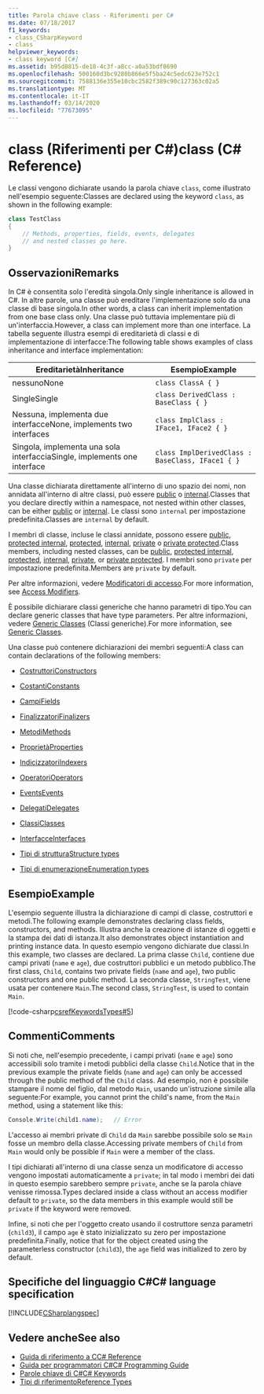 ```yaml
---
title: Parola chiave class - Riferimenti per C#
ms.date: 07/18/2017
f1_keywords:
- class_CSharpKeyword
- class
helpviewer_keywords:
- class keyword [C#]
ms.assetid: b95d8815-de18-4c3f-a8cc-a0a53bdf8690
ms.openlocfilehash: 500160d3bc9280b866e5f5ba24c5edc623e752c1
ms.sourcegitcommit: 7588136e355e10cbc2582f389c90c127363c02a5
ms.translationtype: MT
ms.contentlocale: it-IT
ms.lasthandoff: 03/14/2020
ms.locfileid: "77673095"
---
```

# <a name="class-c-reference"></a><span data-ttu-id="0079c-102">class (Riferimenti per C#)</span><span class="sxs-lookup"><span data-stu-id="0079c-102">class (C# Reference)</span></span>

<span data-ttu-id="0079c-103">Le classi vengono dichiarate usando la parola chiave `class`, come illustrato nell'esempio seguente:</span><span class="sxs-lookup"><span data-stu-id="0079c-103">Classes are declared using the keyword `class`, as shown in the following example:</span></span>

```csharp
class TestClass
{
    // Methods, properties, fields, events, delegates
    // and nested classes go here.
}
```

## <a name="remarks"></a><span data-ttu-id="0079c-104">Osservazioni</span><span class="sxs-lookup"><span data-stu-id="0079c-104">Remarks</span></span>

<span data-ttu-id="0079c-105">In C# è consentita solo l'eredità singola.</span><span class="sxs-lookup"><span data-stu-id="0079c-105">Only single inheritance is allowed in C#.</span></span> <span data-ttu-id="0079c-106">In altre parole, una classe può ereditare l'implementazione solo da una classe di base singola.</span><span class="sxs-lookup"><span data-stu-id="0079c-106">In other words, a class can inherit implementation from one base class only.</span></span> <span data-ttu-id="0079c-107">Una classe può tuttavia implementare più di un'interfaccia.</span><span class="sxs-lookup"><span data-stu-id="0079c-107">However, a class can implement more than one interface.</span></span> <span data-ttu-id="0079c-108">La tabella seguente illustra esempi di ereditarietà di classi e di implementazione di interfacce:</span><span class="sxs-lookup"><span data-stu-id="0079c-108">The following table shows examples of class inheritance and interface implementation:</span></span>

|<span data-ttu-id="0079c-109">Ereditarietà</span><span class="sxs-lookup"><span data-stu-id="0079c-109">Inheritance</span></span>|<span data-ttu-id="0079c-110">Esempio</span><span class="sxs-lookup"><span data-stu-id="0079c-110">Example</span></span>|
|-----------------|-------------|
|<span data-ttu-id="0079c-111">nessuno</span><span class="sxs-lookup"><span data-stu-id="0079c-111">None</span></span>|`class ClassA { }`|
|<span data-ttu-id="0079c-112">Single</span><span class="sxs-lookup"><span data-stu-id="0079c-112">Single</span></span>|`class DerivedClass : BaseClass { }`|
|<span data-ttu-id="0079c-113">Nessuna, implementa due interfacce</span><span class="sxs-lookup"><span data-stu-id="0079c-113">None, implements two interfaces</span></span>|`class ImplClass : IFace1, IFace2 { }`|
|<span data-ttu-id="0079c-114">Singola, implementa una sola interfaccia</span><span class="sxs-lookup"><span data-stu-id="0079c-114">Single, implements one interface</span></span>|`class ImplDerivedClass : BaseClass, IFace1 { }`|

<span data-ttu-id="0079c-115">Una classe dichiarata direttamente all'interno di uno spazio dei nomi, non annidata all'interno di altre classi, può essere [public](./public.md) o [internal](./internal.md).</span><span class="sxs-lookup"><span data-stu-id="0079c-115">Classes that you declare directly within a namespace, not nested within other classes, can be either [public](./public.md) or [internal](./internal.md).</span></span> <span data-ttu-id="0079c-116">Le classi sono `internal` per impostazione predefinita.</span><span class="sxs-lookup"><span data-stu-id="0079c-116">Classes are `internal` by default.</span></span>

<span data-ttu-id="0079c-117">I membri di classe, incluse le classi annidate, possono essere [public](public.md), [protected internal](protected-internal.md), [protected](protected.md), [internal](internal.md), [private](private.md) o [private protected](private-protected.md).</span><span class="sxs-lookup"><span data-stu-id="0079c-117">Class members, including nested classes, can be [public](public.md), [protected internal](protected-internal.md), [protected](protected.md), [internal](internal.md), [private](private.md), or [private protected](private-protected.md).</span></span> <span data-ttu-id="0079c-118">I membri sono `private` per impostazione predefinita.</span><span class="sxs-lookup"><span data-stu-id="0079c-118">Members are `private` by default.</span></span>

<span data-ttu-id="0079c-119">Per altre informazioni, vedere [Modificatori di accesso](../../programming-guide/classes-and-structs/access-modifiers.md).</span><span class="sxs-lookup"><span data-stu-id="0079c-119">For more information, see [Access Modifiers](../../programming-guide/classes-and-structs/access-modifiers.md).</span></span>

<span data-ttu-id="0079c-120">È possibile dichiarare classi generiche che hanno parametri di tipo.</span><span class="sxs-lookup"><span data-stu-id="0079c-120">You can declare generic classes that have type parameters.</span></span> <span data-ttu-id="0079c-121">Per altre informazioni, vedere [Generic Classes](../../programming-guide/generics/generic-classes.md) (Classi generiche).</span><span class="sxs-lookup"><span data-stu-id="0079c-121">For more information, see [Generic Classes](../../programming-guide/generics/generic-classes.md).</span></span>

<span data-ttu-id="0079c-122">Una classe può contenere dichiarazioni dei membri seguenti:</span><span class="sxs-lookup"><span data-stu-id="0079c-122">A class can contain declarations of the following members:</span></span>

- [<span data-ttu-id="0079c-123">Costruttori</span><span class="sxs-lookup"><span data-stu-id="0079c-123">Constructors</span></span>](../../programming-guide/classes-and-structs/constructors.md)

- [<span data-ttu-id="0079c-124">Costanti</span><span class="sxs-lookup"><span data-stu-id="0079c-124">Constants</span></span>](../../programming-guide/classes-and-structs/constants.md)

- [<span data-ttu-id="0079c-125">Campi</span><span class="sxs-lookup"><span data-stu-id="0079c-125">Fields</span></span>](../../programming-guide/classes-and-structs/fields.md)

- [<span data-ttu-id="0079c-126">Finalizzatori</span><span class="sxs-lookup"><span data-stu-id="0079c-126">Finalizers</span></span>](../../programming-guide/classes-and-structs/destructors.md)

- [<span data-ttu-id="0079c-127">Metodi</span><span class="sxs-lookup"><span data-stu-id="0079c-127">Methods</span></span>](../../programming-guide/classes-and-structs/methods.md)

- [<span data-ttu-id="0079c-128">Proprietà</span><span class="sxs-lookup"><span data-stu-id="0079c-128">Properties</span></span>](../../programming-guide/classes-and-structs/properties.md)

- [<span data-ttu-id="0079c-129">Indicizzatori</span><span class="sxs-lookup"><span data-stu-id="0079c-129">Indexers</span></span>](../../programming-guide/indexers/index.md)

- [<span data-ttu-id="0079c-130">Operatori</span><span class="sxs-lookup"><span data-stu-id="0079c-130">Operators</span></span>](../operators/index.md)

- [<span data-ttu-id="0079c-131">Events</span><span class="sxs-lookup"><span data-stu-id="0079c-131">Events</span></span>](../../programming-guide/events/index.md)

- [<span data-ttu-id="0079c-132">Delegati</span><span class="sxs-lookup"><span data-stu-id="0079c-132">Delegates</span></span>](../../programming-guide/delegates/index.md)

- [<span data-ttu-id="0079c-133">Classi</span><span class="sxs-lookup"><span data-stu-id="0079c-133">Classes</span></span>](../../programming-guide/classes-and-structs/classes.md)

- [<span data-ttu-id="0079c-134">Interfacce</span><span class="sxs-lookup"><span data-stu-id="0079c-134">Interfaces</span></span>](../../programming-guide/interfaces/index.md)

- [<span data-ttu-id="0079c-135">Tipi di struttura</span><span class="sxs-lookup"><span data-stu-id="0079c-135">Structure types</span></span>](../builtin-types/struct.md)

- [<span data-ttu-id="0079c-136">Tipi di enumerazione</span><span class="sxs-lookup"><span data-stu-id="0079c-136">Enumeration types</span></span>](../builtin-types/enum.md)

## <a name="example"></a><span data-ttu-id="0079c-137">Esempio</span><span class="sxs-lookup"><span data-stu-id="0079c-137">Example</span></span>

<span data-ttu-id="0079c-138">L'esempio seguente illustra la dichiarazione di campi di classe, costruttori e metodi.</span><span class="sxs-lookup"><span data-stu-id="0079c-138">The following example demonstrates declaring class fields, constructors, and methods.</span></span> <span data-ttu-id="0079c-139">Illustra anche la creazione di istanze di oggetti e la stampa dei dati di istanza.</span><span class="sxs-lookup"><span data-stu-id="0079c-139">It also demonstrates object instantiation and printing instance data.</span></span> <span data-ttu-id="0079c-140">In questo esempio vengono dichiarate due classi.</span><span class="sxs-lookup"><span data-stu-id="0079c-140">In this example, two classes are declared.</span></span> <span data-ttu-id="0079c-141">La prima classe `Child`, contiene due campi privati (`name` e `age`), due costruttori pubblici e un metodo pubblico.</span><span class="sxs-lookup"><span data-stu-id="0079c-141">The first class, `Child`, contains two private fields (`name` and `age`), two public constructors and one public method.</span></span> <span data-ttu-id="0079c-142">La seconda classe, `StringTest`, viene usata per contenere `Main`.</span><span class="sxs-lookup"><span data-stu-id="0079c-142">The second class, `StringTest`, is used to contain `Main`.</span></span>

[!code-csharp[csrefKeywordsTypes#5](~/samples/snippets/csharp/VS_Snippets_VBCSharp/csrefKeywordsTypes/CS/keywordsTypes.cs#5)]

## <a name="comments"></a><span data-ttu-id="0079c-143">Commenti</span><span class="sxs-lookup"><span data-stu-id="0079c-143">Comments</span></span>

<span data-ttu-id="0079c-144">Si noti che, nell'esempio precedente, i campi privati (`name` e `age`) sono accessibili solo tramite i metodi pubblici della classe `Child`.</span><span class="sxs-lookup"><span data-stu-id="0079c-144">Notice that in the previous example the private fields (`name` and `age`) can only be accessed through the public method of the `Child` class.</span></span> <span data-ttu-id="0079c-145">Ad esempio, non è possibile stampare il nome del figlio, dal metodo `Main`, usando un'istruzione simile alla seguente:</span><span class="sxs-lookup"><span data-stu-id="0079c-145">For example, you cannot print the child's name, from the `Main` method, using a statement like this:</span></span>

```csharp
Console.Write(child1.name);   // Error
```

<span data-ttu-id="0079c-146">L'accesso ai membri private di `Child` da `Main` sarebbe possibile solo se `Main` fosse un membro della classe.</span><span class="sxs-lookup"><span data-stu-id="0079c-146">Accessing private members of `Child` from `Main` would only be possible if `Main` were a member of the class.</span></span>

<span data-ttu-id="0079c-147">I tipi dichiarati all'interno di una classe senza un modificatore di accesso vengono impostati automaticamente a `private`; in tal modo i membri dei dati in questo esempio sarebbero sempre `private`, anche se la parola chiave venisse rimossa.</span><span class="sxs-lookup"><span data-stu-id="0079c-147">Types declared inside a class without an access modifier default to `private`, so the data members in this example would still be `private` if the keyword were removed.</span></span>

<span data-ttu-id="0079c-148">Infine, si noti che per l'oggetto creato usando il costruttore senza parametri (`child3`), il campo `age` è stato inizializzato su zero per impostazione predefinita.</span><span class="sxs-lookup"><span data-stu-id="0079c-148">Finally, notice that for the object created using the parameterless constructor (`child3`), the `age` field was initialized to zero by default.</span></span>

## <a name="c-language-specification"></a><span data-ttu-id="0079c-149">Specifiche del linguaggio C#</span><span class="sxs-lookup"><span data-stu-id="0079c-149">C# language specification</span></span>

[!INCLUDE[CSharplangspec](~/includes/csharplangspec-md.md)]

## <a name="see-also"></a><span data-ttu-id="0079c-150">Vedere anche</span><span class="sxs-lookup"><span data-stu-id="0079c-150">See also</span></span>

- [<span data-ttu-id="0079c-151">Guida di riferimento a C</span><span class="sxs-lookup"><span data-stu-id="0079c-151">C# Reference</span></span>](../index.md)
- [<span data-ttu-id="0079c-152">Guida per programmatori C#</span><span class="sxs-lookup"><span data-stu-id="0079c-152">C# Programming Guide</span></span>](../../programming-guide/index.md)
- [<span data-ttu-id="0079c-153">Parole chiave di C#</span><span class="sxs-lookup"><span data-stu-id="0079c-153">C# Keywords</span></span>](./index.md)
- [<span data-ttu-id="0079c-154">Tipi di riferimento</span><span class="sxs-lookup"><span data-stu-id="0079c-154">Reference Types</span></span>](./reference-types.md)
